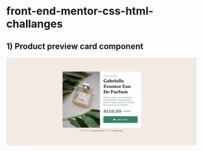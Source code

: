 # front-end-mentor-css-html-challanges
## 1) Product preview card component
![](./product-preview-card-component/images/screenshots/Screenshot%20(47).png)